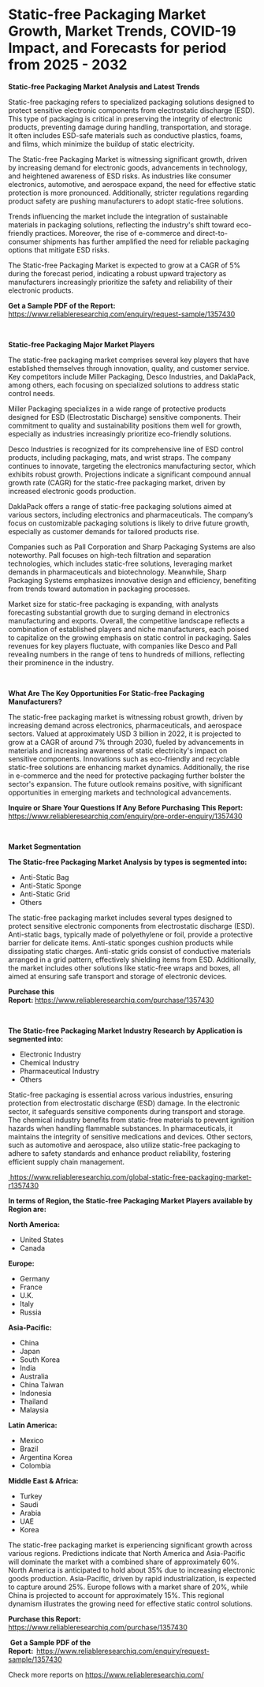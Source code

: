 <p><h1>Static-free Packaging Market Growth, Market Trends, COVID-19 Impact, and Forecasts for period from 2025 - 2032</h1></p><p><strong>Static-free Packaging Market Analysis and Latest Trends</strong></p>
<p><p>Static-free packaging refers to specialized packaging solutions designed to protect sensitive electronic components from electrostatic discharge (ESD). This type of packaging is critical in preserving the integrity of electronic products, preventing damage during handling, transportation, and storage. It often includes ESD-safe materials such as conductive plastics, foams, and films, which minimize the buildup of static electricity.</p><p>The Static-free Packaging Market is witnessing significant growth, driven by increasing demand for electronic goods, advancements in technology, and heightened awareness of ESD risks. As industries like consumer electronics, automotive, and aerospace expand, the need for effective static protection is more pronounced. Additionally, stricter regulations regarding product safety are pushing manufacturers to adopt static-free solutions.</p><p>Trends influencing the market include the integration of sustainable materials in packaging solutions, reflecting the industry's shift toward eco-friendly practices. Moreover, the rise of e-commerce and direct-to-consumer shipments has further amplified the need for reliable packaging options that mitigate ESD risks.</p><p>The Static-free Packaging Market is expected to grow at a CAGR of 5% during the forecast period, indicating a robust upward trajectory as manufacturers increasingly prioritize the safety and reliability of their electronic products.</p></p>
<p><strong>Get a Sample PDF of the Report:&nbsp;</strong> <a href="https://www.reliableresearchiq.com/enquiry/request-sample/1357430?utm_campaign=1870&utm_medium=2&utm_source=Github&utm_content=ia&utm_term=01022025&utm_id=static-free-packaging">https://www.reliableresearchiq.com/enquiry/request-sample/1357430</a></p>
<p>&nbsp;</p>
<p><strong>Static-free Packaging Major Market Players</strong></p>
<p><p>The static-free packaging market comprises several key players that have established themselves through innovation, quality, and customer service. Key competitors include Miller Packaging, Desco Industries, and DaklaPack, among others, each focusing on specialized solutions to address static control needs.</p><p>Miller Packaging specializes in a wide range of protective products designed for ESD (Electrostatic Discharge) sensitive components. Their commitment to quality and sustainability positions them well for growth, especially as industries increasingly prioritize eco-friendly solutions.</p><p>Desco Industries is recognized for its comprehensive line of ESD control products, including packaging, mats, and wrist straps. The company continues to innovate, targeting the electronics manufacturing sector, which exhibits robust growth. Projections indicate a significant compound annual growth rate (CAGR) for the static-free packaging market, driven by increased electronic goods production.</p><p>DaklaPack offers a range of static-free packaging solutions aimed at various sectors, including electronics and pharmaceuticals. The company’s focus on customizable packaging solutions is likely to drive future growth, especially as customer demands for tailored products rise.</p><p>Companies such as Pall Corporation and Sharp Packaging Systems are also noteworthy. Pall focuses on high-tech filtration and separation technologies, which includes static-free solutions, leveraging market demands in pharmaceuticals and biotechnology. Meanwhile, Sharp Packaging Systems emphasizes innovative design and efficiency, benefiting from trends toward automation in packaging processes.</p><p>Market size for static-free packaging is expanding, with analysts forecasting substantial growth due to surging demand in electronics manufacturing and exports. Overall, the competitive landscape reflects a combination of established players and niche manufacturers, each poised to capitalize on the growing emphasis on static control in packaging. Sales revenues for key players fluctuate, with companies like Desco and Pall revealing numbers in the range of tens to hundreds of millions, reflecting their prominence in the industry.</p></p>
<p>&nbsp;</p>
<p><strong>What Are The Key Opportunities For Static-free Packaging Manufacturers?</strong></p>
<p><p>The static-free packaging market is witnessing robust growth, driven by increasing demand across electronics, pharmaceuticals, and aerospace sectors. Valued at approximately USD 3 billion in 2022, it is projected to grow at a CAGR of around 7% through 2030, fueled by advancements in materials and increasing awareness of static electricity's impact on sensitive components. Innovations such as eco-friendly and recyclable static-free solutions are enhancing market dynamics. Additionally, the rise in e-commerce and the need for protective packaging further bolster the sector's expansion. The future outlook remains positive, with significant opportunities in emerging markets and technological advancements.</p></p>
<p><strong>Inquire or Share Your Questions If Any Before Purchasing This Report:</strong> <a href="https://www.reliableresearchiq.com/enquiry/pre-order-enquiry/1357430?utm_campaign=1870&utm_medium=2&utm_source=Github&utm_content=ia&utm_term=01022025&utm_id=static-free-packaging">https://www.reliableresearchiq.com/enquiry/pre-order-enquiry/1357430</a></p>
<p>&nbsp;</p>
<p><strong>Market Segmentation</strong></p>
<p><strong>The Static-free Packaging Market Analysis by types is segmented into:</strong></p>
<p><ul><li>Anti-Static Bag</li><li>Anti-Static Sponge</li><li>Anti-Static Grid</li><li>Others</li></ul></p>
<p><p>The static-free packaging market includes several types designed to protect sensitive electronic components from electrostatic discharge (ESD). Anti-static bags, typically made of polyethylene or foil, provide a protective barrier for delicate items. Anti-static sponges cushion products while dissipating static charges. Anti-static grids consist of conductive materials arranged in a grid pattern, effectively shielding items from ESD. Additionally, the market includes other solutions like static-free wraps and boxes, all aimed at ensuring safe transport and storage of electronic devices.</p></p>
<p><strong>Purchase this Report:&nbsp;</strong><a href="https://www.reliableresearchiq.com/purchase/1357430?utm_campaign=1870&utm_medium=2&utm_source=Github&utm_content=ia&utm_term=01022025&utm_id=static-free-packaging">https://www.reliableresearchiq.com/purchase/1357430</a></p>
<p>&nbsp;</p>
<p><strong>The Static-free Packaging Market Industry Research by Application is segmented into:</strong></p>
<p><ul><li>Electronic Industry</li><li>Chemical Industry</li><li>Pharmaceutical Industry</li><li>Others</li></ul></p>
<p><p>Static-free packaging is essential across various industries, ensuring protection from electrostatic discharge (ESD) damage. In the electronic sector, it safeguards sensitive components during transport and storage. The chemical industry benefits from static-free materials to prevent ignition hazards when handling flammable substances. In pharmaceuticals, it maintains the integrity of sensitive medications and devices. Other sectors, such as automotive and aerospace, also utilize static-free packaging to adhere to safety standards and enhance product reliability, fostering efficient supply chain management.</p></p>
<p><a href="https://www.reliableresearchiq.com/global-static-free-packaging-market-r1357430?utm_campaign=1870&utm_medium=2&utm_source=Github&utm_content=ia&utm_term=01022025&utm_id=static-free-packaging">&nbsp;https://www.reliableresearchiq.com/global-static-free-packaging-market-r1357430</a></p>
<p><strong>In terms of Region, the Static-free Packaging Market Players available by Region are:</strong></p>
<p>
    <p> <strong> North America: </strong>
        <ul>
            <li>United States</li>
            <li>Canada</li>
        </ul>
        </p> 
    <p> <strong> Europe: </strong>
        <ul>
            <li>Germany</li>
            <li>France</li>
            <li>U.K.</li>
            <li>Italy</li>
            <li>Russia</li>
        </ul>
        </p> 
    <p> <strong> Asia-Pacific: </strong>
        <ul>
            <li>China</li>
            <li>Japan</li>
            <li>South Korea</li>
            <li>India</li>
            <li>Australia</li>
            <li>China Taiwan</li>
            <li>Indonesia</li>
            <li>Thailand</li>
            <li>Malaysia</li>
        </ul>
        </p> 
    <p> <strong> Latin America: </strong>
        <ul>
            <li>Mexico</li>
            <li>Brazil</li>
            <li>Argentina Korea</li>
            <li>Colombia</li>
        </ul>
        </p> 
    <p> <strong> Middle East & Africa: </strong>
        <ul>
            <li>Turkey</li>
            <li>Saudi</li>
            <li>Arabia</li>
            <li>UAE</li>
            <li>Korea</li>
        </ul>
    </p>
    </p>
<p><p>The static-free packaging market is experiencing significant growth across various regions. Predictions indicate that North America and Asia-Pacific will dominate the market with a combined share of approximately 60%. North America is anticipated to hold about 35% due to increasing electronic goods production. Asia-Pacific, driven by rapid industrialization, is expected to capture around 25%. Europe follows with a market share of 20%, while China is projected to account for approximately 15%. This regional dynamism illustrates the growing need for effective static control solutions.</p></p>
<p><strong>Purchase this Report: </strong><a href="https://www.reliableresearchiq.com/purchase/1357430?utm_campaign=1870&utm_medium=2&utm_source=Github&utm_content=ia&utm_term=01022025&utm_id=static-free-packaging">https://www.reliableresearchiq.com/purchase/1357430</a></p>
<p>&nbsp;<strong>Get a Sample PDF of the Report:&nbsp;&nbsp;</strong><a href="https://www.reliableresearchiq.com/enquiry/request-sample/1357430?utm_campaign=1870&utm_medium=2&utm_source=Github&utm_content=ia&utm_term=01022025&utm_id=static-free-packaging">https://www.reliableresearchiq.com/enquiry/request-sample/1357430</a></p>
<p><strong></strong></p>
<p>Check more reports on <a href="https://www.reliableresearchiq.com/?utm_campaign=1870&utm_medium=2&utm_source=Github&utm_content=ia&utm_term=01022025&utm_id=static-free-packaging">https://www.reliableresearchiq.com/</a></p>